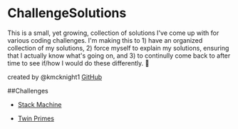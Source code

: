 # ChallengeSolutions

This is a small, yet growing, collection of solutions I've come up with for various coding challenges. I'm making this to 1) have an organized collection of my solutions, 2) force myself to explain my solutions, ensuring that I actually know what's going on, and 3) to continully come back to after time to see if/how I would do these differently. :dancer:

created by @kmcknight1
[GitHub](https://github.com/kmcknight1)

##Challenges

- [Stack Machine](/StackMachine)

- [Twin Primes](/TwinPrimes)
